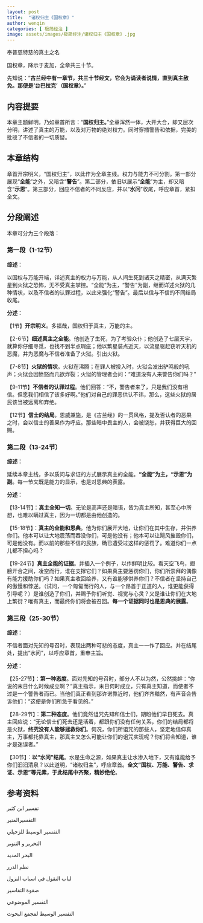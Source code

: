 ```yaml
---
layout: post
title:  "诸权归主《国权章》"
author: wenqin
categories: [ 极简经注 ]
image: assets/images/极简经注/诸权归主《国权章》.jpg
---
```

奉普慈特慈的真主之名

国权章，降示于麦加，全章共三十节。

先知说：“**古兰经中有一章节，共三十节经文，它会为诵读者说情，直到真主赦免。那便是‘台巴拉克’（国权章）。**”

## 内容提要

本章主题鲜明，乃如章首所言：“**国权归主。**”全章浑然一体，大开大合，却又层次分明，讲述了真主的万能，以及对万物的绝对权力。同时穿插警告和依据，完美的批驳了不信者的一切质疑。

## 本章结构

章首开宗明义，“国权归主”，以此作为全章主线。权力与能力不可分割。第一部分展现“**全能**”之外，又暗含“**警告**”。第二部分，依旧以展示“**全能**”为主，却又暗含“**示恩**”。第三部分，回应不信者的不同反应，并以“**水问**”收尾，呼应章首，紧扣全文。

## 分段阐述

本章可分为三个段落：

### 第一段（1-12节）

**综述**：

以国权与万能开端，详述真主的权力与万能，从人间生死到诸天之精密，从满天繁星到火狱之恐怖，无不受真主掌控。“全能”为主，“警告”为副，继而详述火狱的几种情状，以及不信者的认罪过程，以此来强化“警告”。最后以信与不信的不同结局收尾。

**分述**：

【1节】**开宗明义**。多福哉，国权归于真主，万能的主。

【2-6节】**细述真主之全能**。他创造了生死，为了考验众仆；他创造了七层天宇，就算你仔细寻觅，也找不到半点瑕疵；他以繁星装点近天，以流星驱赶窃听天机的恶魔，并为恶魔与不信者准备了火狱。引出火狱。

【7-8节】**火狱的情状**。火狱在沸腾；在罪人被投入时，火狱会发出驴鸣般的吼声；火狱会因愤怒而几欲炸裂；火狱的管理者会问：“难道没有人来警告你们吗？”

【9-11节】**不信者的认罪过程**。他们回答：“不，警告者来了，只是我们没有相信。但愿我们相信了该多好啊。”他们对自己的罪恶供认不讳，那么，这些火狱的居民该当被远离和弃绝。

【12节】**信士的结局**。恩威兼施，是《古兰经》的一贯风格，提及否认者的恶果之时，会以信士的善果作为呼应。那些暗中畏主的人，会被饶恕，并获得巨大的回赐。

### 第二段（13-24节）

**综述**：

延续本章主线，多以质问与求证的方式展示真主的全能。**“全能”为主，“示恩”为副**。每一节文既是能力的显示，也是对恩典的表露。

**分述**：

【13-14节】：**真主全知一切**。无论是高声还是暗语，皆为真主所知，甚至心中所想，也难以瞒过真主，因为一切都是由他创造的。

【15-18节】：**真主的全能和恩典**。他为你们展开大地，让你们在其中生存，并供养你们。他本可以让大地震荡而吞没你们，可是他没有；他本可以让飓风摧毁你们，可是他没有。而以前的那些不信的民族，确已遭受过这样的惩罚了。难道你们一点儿都不担心吗？

【19-24节】**真主全能的证据**。并插入一个例子，以作鲜明比较。看天空飞鸟，翅膀开合之间，凌空而行，谁在支撑它们？如果真主要惩罚你们，你们所崇拜的偶像有能力援助你们吗？如果真主收回给养，又有谁能够供养你们？不信者在坚持自己的傲慢和悖逆。（试问，一个匍匐而行的人，与一个昂首于正道的人，谁更能获得引导呢？）是谁创造了你们，并赐予你们听觉、视觉与心灵？又是谁让你们在大地上繁衍？唯有真主，而最终你们将会被召回。**每一个证据同时也是恩典的展露**。

### 第三段（25-30节）

**综述**：

不信者面对先知的号召时，表现出两种可悲的态度，真主一一作了回应。并在结尾处，提出“水问”，以呼应章首，重申主旨。

**分述**：

【25-27节】：**第一种态度**。面对先知的号召时，部分人不以为然，公然挑衅：“你说的末日什么时候成立啊？”真主指示，末日何时成立，只有真主知道，而使者不过是一个警告者而已。当他们真正看到那许诺靠近时，他们齐齐黯然，有声音会告诉他们：“这便是你们所急于看见的。”

【28-29节】：**第二种态度**。他们竟然诅咒先知和信士们，期盼他们早日死去。真主回应说：“无论信士们死去还是活着，都跟你们没有任何关系，你们的结局都将是火狱，**终究没有人能够拯救你们**。何况，你们所诅咒的那些人，坚定地信仰真主，万事都托靠真主，那真主又怎么可能让你们的诅咒实现呢？你们将会知道，谁才是迷误者。”

【30节】：**以“水问”结尾**。水是生命之源，如果真主让水渗入地下，又有谁能给予你们汩汩清泉？以此道明，“诸权归主”，呼应章首。**全文“国权、万能、警告、求证、示恩”等元素，于此结尾中齐聚，精妙绝伦**。

## 参考资料

تفسير ابن كثير

التفسيرالمنير

التفسير الوسيط للزحيلي

التحرير و التنوير

البحر المديد

نظم الدرر

لباب النقول في اسباب النزول

صفوة التفاسير

التفسير الموضوعي

التفسير الوسيط لمجمع البحوث
